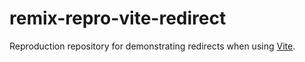 # remix-repro-vite-redirect

Reproduction repository for demonstrating redirects when using [Vite](https://vitejs.dev/).
